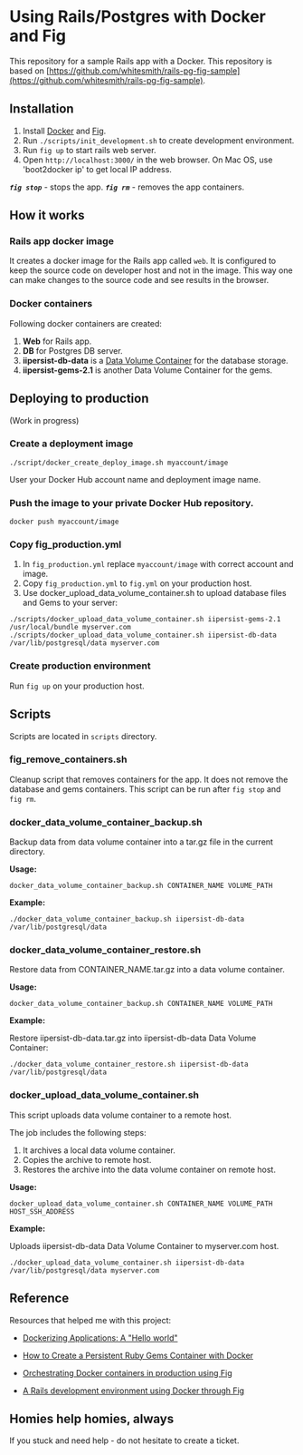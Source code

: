 # Using Rails/Postgres with Docker and Fig

This repository for a sample Rails app with a Docker.
This repository is based on [https://github.com/whitesmith/rails-pg-fig-sample](https://github.com/whitesmith/rails-pg-fig-sample).

## Installation

1. Install [Docker](https://www.docker.com/) and [Fig](http://www.fig.sh).
1. Run `./scripts/init_development.sh` to create development environment.
1. Run `fig up` to start rails web server.
1. Open `http://localhost:3000/` in the web browser. On Mac OS, use 'boot2docker ip' to get local IP address.

***`fig stop`*** - stops the app.
***`fig rm`*** - removes the app containers.

## How it works

### Rails app docker image

It creates a docker image for the Rails app called `web`.
It is configured to keep the source code on developer host and not in the image.
This way one can make changes to the source code and see results in the browser.

### Docker containers

Following docker containers are created:

1. **Web** for Rails app.
1. **DB** for Postgres DB server.
1. **iipersist-db-data** is a [Data Volume Container](https://docs.docker.com/userguide/dockervolumes/) for the database storage.
1. **iipersist-gems-2.1** is another Data Volume Container for the gems.

## Deploying to production

(Work in progress)

### Create a deployment image

`./script/docker_create_deploy_image.sh myaccount/image`

User your Docker Hub account name and deployment image name.

### Push the image to your private Docker Hub repository.

`docker push myaccount/image`

### Copy fig_production.yml

1. In `fig_production.yml` replace `myaccount/image` with correct account and image.
1. Copy `fig_production.yml` to `fig.yml` on your production host.
1. Use docker_upload_data_volume_container.sh to upload database files and Gems to your server:

```
./scripts/docker_upload_data_volume_container.sh iipersist-gems-2.1 /usr/local/bundle myserver.com
./scripts/docker_upload_data_volume_container.sh iipersist-db-data /var/lib/postgresql/data myserver.com
```

### Create production environment

Run `fig up` on your production host.

## Scripts

Scripts are located in `scripts` directory.

### fig_remove_containers.sh

Cleanup script that removes containers for the app. It does not remove the database and gems containers.
This script can be run after `fig stop` and `fig rm`.


### docker_data_volume_container_backup.sh

Backup data from data volume container into a tar.gz file in the current directory.

__Usage:__

`docker_data_volume_container_backup.sh CONTAINER_NAME VOLUME_PATH`

__Example:__

`./docker_data_volume_container_backup.sh iipersist-db-data /var/lib/postgresql/data`


### docker_data_volume_container_restore.sh

Restore data from CONTAINER_NAME.tar.gz into a data volume container.

__Usage:__

`docker_data_volume_container_backup.sh CONTAINER_NAME VOLUME_PATH`

__Example:__

Restore iipersist-db-data.tar.gz into iipersist-db-data Data Volume Container:

`./docker_data_volume_container_restore.sh iipersist-db-data /var/lib/postgresql/data`


### docker_upload_data_volume_container.sh

This script uploads data volume container to a remote host.

The job includes the following steps:

1. It archives a local data volume container.
1. Copies the archive to remote host.
1. Restores the archive into the data volume container on remote host.

__Usage:__

`docker_upload_data_volume_container.sh CONTAINER_NAME VOLUME_PATH HOST_SSH_ADDRESS`

__Example:__

Uploads iipersist-db-data Data Volume Container to myserver.com host.

`./docker_upload_data_volume_container.sh iipersist-db-data /var/lib/postgresql/data myserver.com`

## Reference

Resources that helped me with this project:

* [Dockerizing Applications: A "Hello world"](https://docs.docker.com/userguide/dockerizing/)

* [How to Create a Persistent Ruby Gems Container with Docker](http://www.atlashealth.com/blog/2014/09/persistent-ruby-gems-docker-container/)

* [Orchestrating Docker containers in production using Fig](http://blog.docker.com/2014/08/orchestrating-docker-containers-in-production-using-fig/)

* [A Rails development environment using Docker through Fig](http://www.whitesmith.co/blog/a-rails-development-environment-using-docker-through-fig/)

## Homies help homies, always

If you stuck and need help - do not hesitate to create a ticket.





